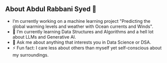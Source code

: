 ## About Abdul Rabbani Syed 👋


- I’m currently working on a machine learning project "Predicting the global warming levels and weather with Ocean currents and Winds".
- 🌱 I’m currently learning Data Structures and Algorithms and a hell lot about LLMs and Generative AI.
- 💬 Ask me about anything that interests you in Data Science or DSA.
- ⚡ Fun fact: I care less about others than myself yet self-conscious about my surroundings.
